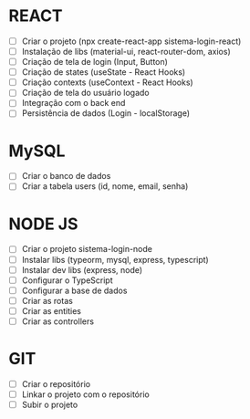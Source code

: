 # REACT

-   [ ] Criar o projeto (npx create-react-app sistema-login-react)
-   [ ] Instalação de libs (material-ui, react-router-dom, axios)
-   [ ] Criação de tela de login (Input, Button)
-   [ ] Criação de states (useState - React Hooks)
-   [ ] Criação contexts (useContext - React Hooks)
-   [ ] Criação de tela do usuário logado
-   [ ] Integração com o back end
-   [ ] Persistência de dados (Login - localStorage)

# MySQL

-   [ ] Criar o banco de dados
-   [ ] Criar a tabela users (id, nome, email, senha)

# NODE JS

-   [ ] Criar o projeto sistema-login-node
-   [ ] Instalar libs (typeorm, mysql, express, typescript)
-   [ ] Instalar dev libs (express, node)
-   [ ] Configurar o TypeScript
-   [ ] Configurar a base de dados
-   [ ] Criar as rotas
-   [ ] Criar as entities
-   [ ] Criar as controllers

# GIT

-   [ ] Criar o repositório
-   [ ] Linkar o projeto com o repositório
-   [ ] Subir o projeto
